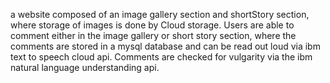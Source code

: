 a website composed of an image gallery section and shortStory section, where storage of images is done by Cloud storage. Users are able to comment either in the image gallery or short story section, where the comments are stored in a mysql database and can be read out loud via ibm text to speech cloud api. Comments are checked for vulgarity via the ibm natural language understanding api.
